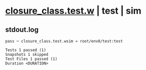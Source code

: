 # [closure_class.test.w](../../../../../examples/tests/valid/closure_class.test.w) | test | sim

## stdout.log
```log
pass ─ closure_class.test.wsim » root/env0/test:test

Tests 1 passed (1)
Snapshots 1 skipped
Test Files 1 passed (1)
Duration <DURATION>
```

